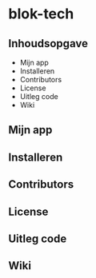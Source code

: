 # blok-tech


## Inhoudsopgave

* Mijn app
* Installeren
* Contributors
* License
* Uitleg code
* Wiki


## Mijn app

## Installeren

## Contributors

## License

## Uitleg code

## Wiki
